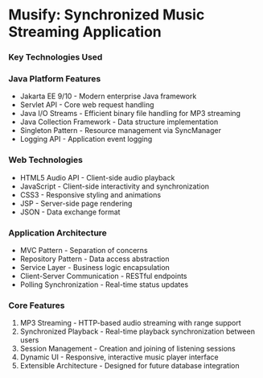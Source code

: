 # Musify: Synchronized Music Streaming Application
### Key Technologies Used
### Java Platform Features
-	Jakarta EE 9/10 - Modern enterprise Java framework
-	Servlet API - Core web request handling
-	Java I/O Streams - Efficient binary file handling for MP3 streaming
-	Java Collection Framework - Data structure implementation
-	Singleton Pattern - Resource management via SyncManager
-	Logging API - Application event logging
### Web Technologies
-	HTML5 Audio API - Client-side audio playback
-	JavaScript - Client-side interactivity and synchronization
-	CSS3 - Responsive styling and animations
-	JSP - Server-side page rendering
-	JSON - Data exchange format
### Application Architecture
-	MVC Pattern - Separation of concerns
-	Repository Pattern - Data access abstraction
-	Service Layer - Business logic encapsulation
-	Client-Server Communication - RESTful endpoints
-	Polling Synchronization - Real-time status updates
### Core Features
1.	MP3 Streaming - HTTP-based audio streaming with range support
2.	Synchronized Playback - Real-time playback synchronization between users
3.	Session Management - Creation and joining of listening sessions
4.	Dynamic UI - Responsive, interactive music player interface
5.	Extensible Architecture - Designed for future database integration
